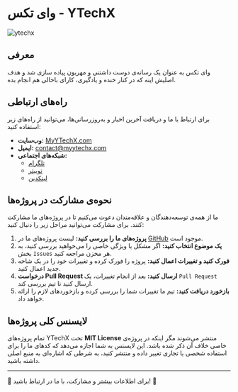 # وای تکس - YTechX

![ytechx](https://github.com/user-attachments/assets/6da4ed7d-8ee1-4057-8e9f-aa740b9662a9)

## معرفی
وای تکس به عنوان یک رسانه‌ی دوست داشتنی و مهربون پیاده سازی شد و هدف اصلیش اینه که در کنار خنده و یادگیری، کارای باحالی هم انجام بده.

## راه‌های ارتباطی
برای ارتباط با ما و دریافت آخرین اخبار و به‌روزرسانی‌ها، می‌توانید از راه‌های زیر استفاده کنید:

- **وب‌سایت:** [MyYTechX.com](https://myytechx.com)
- **ایمیل:** contact@myytechx.com
- **شبکه‌های اجتماعی:**
  - [تلگرام](https://t.me/MyYTechX)
  - [توییتر](https://twitter.com/MyYTechX)
  - [لینکدین](https://linkedin.com/company/MyYTechX)
  
## نحوه‌ی مشارکت در پروژه‌ها
ما از همه‌ی توسعه‌دهندگان و علاقه‌مندان دعوت می‌کنیم تا در پروژه‌های ما مشارکت کنند. برای مشارکت می‌توانید مراحل زیر را دنبال کنید:

1. **پروژه‌های ما را بررسی کنید:** لیست پروژه‌های ما در [GitHub](https://github.com/MyYTechX/repositories) موجود است.
2. **یک موضوع انتخاب کنید:** اگر مشکل یا ویژگی خاصی را می‌خواهید بررسی کنید، به بخش `Issues` هر مخزن مراجعه کنید.
3. **فورک کنید و تغییرات اعمال کنید:** پروژه را فورک کرده و تغییرات خود را در یک شاخه جدید اعمال کنید.
4. **درخواست Pull Request ارسال کنید:** بعد از انجام تغییرات، یک `Pull Request` ارسال کنید تا تیم بررسی کند.
5. **بازخورد دریافت کنید:** تیم ما تغییرات شما را بررسی کرده و بازخوردهای لازم را ارائه خواهد داد.

## لایسنس کلی پروژه‌ها
تمام پروژه‌های YTechX تحت **MIT License** منتشر می‌شوند مگر اینکه در پروژه‌ی خاصی خلاف آن ذکر شده باشد. این لایسنس به شما اجازه می‌دهد که کدهای ما را برای استفاده شخصی یا تجاری تغییر داده و منتشر کنید، به شرطی که اشاره‌ای به منبع اصلی داشته باشید.

---

📢 برای اطلاعات بیشتر و مشارکت، با ما در ارتباط باشید! 🚀
